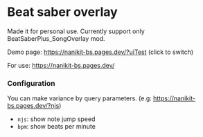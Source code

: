 # Beat saber overlay

Made it for personal use. Currently support only BeatSaberPlus_SongOverlay mod.

Demo page: https://nanikit-bs.pages.dev/?uiTest (click to switch)

For use: https://nanikit-bs.pages.dev/

### Configuration

You can make variance by query parameters. (e.g: https://nanikit-bs.pages.dev/?njs)

- `njs`: show note jump speed
- `bpm`: show beats per minute
